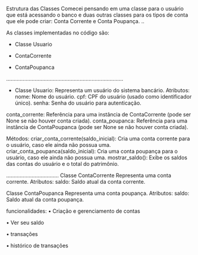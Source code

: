 Estrutura das Classes
Comecei pensando em uma classe para o usuário que está acessando
o banco e duas outras classes para os tipos de conta que ele pode criar: Conta Corrente e Conta Poupança.
..


As classes implementadas no código são:

- Classe Usuario

- ContaCorrente

- ContaPoupanca

..............................................................................
- Classe Usuario:
Representa um usuário do sistema bancário.
Atributos:
nome: Nome do usuário.
cpf: CPF do usuário (usado como identificador único).
senha: Senha do usuário para autenticação.

conta_corrente: Referência para uma instância de ContaCorrente (pode ser None se não houver conta criada).
conta_poupanca: Referência para uma instância de ContaPoupanca (pode ser None se não houver conta criada).


Métodos:
criar_conta_corrente(saldo_inicial): Cria uma conta corrente para o usuário, caso ele ainda não possua uma.
criar_conta_poupanca(saldo_inicial): Cria uma conta poupança para o usuário, caso ele ainda não possua uma.
mostrar_saldo(): Exibe os saldos das contas do usuário e o total do patrimônio.

...................................
Classe ContaCorrente
Representa uma conta corrente.
Atributos:
saldo: Saldo atual da conta corrente.

Classe ContaPoupanca
Representa uma conta poupança.
Atributos:
saldo: Saldo atual da conta poupança.






funcionalidades: 
• Criação e gerenciamento de contas

• Ver seu saldo

• transações 

• histórico de transações


